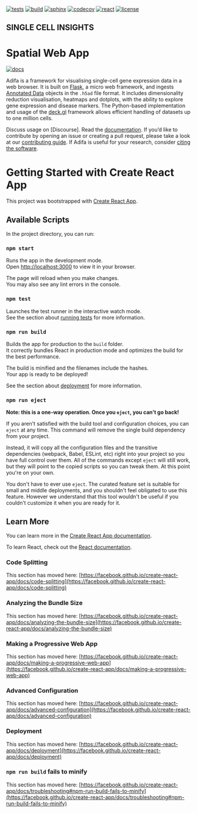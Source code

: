 [![tests](https://github.com/haniffalab/sci-spatial-web-app/actions/workflows/node.js.yml/badge.svg)](https://github.com/haniffalab/sci-spatial-web-app/actions/workflows/node.js.yml)
[![build](https://github.com/haniffalab/sci-adifa/actions/workflows/docker-release.yml/badge.svg)](https://github.com/haniffalab/sci-adifa/actions/workflows/docker-release.yml)
[![sphinx](https://github.com/haniffalab/sci-spatial-web-app/actions/workflows/sphinx-build.yml/badge.svg)](https://github.com/haniffalab/sci-spatial-web-app/actions/workflows/sphinx-build.yml)
[![codecov](https://codecov.io/gh/haniffalab/sci-spatial-web-app/branch/main/graph/badge.svg?token=ZT374N3LC3)](https://codecov.io/gh/haniffalab/sci-spatial-web-app)
[![react](https://img.shields.io/badge/react-14-blue)](https://reactjs.org)
[![license](https://img.shields.io/badge/license-MIT-green)](LICENSE)

## SINGLE CELL INSIGHTS

# Spatial Web App

[![docs](https://img.shields.io/badge/Documentation-online-blue)](http://haniffalab.com/sci-spatial-web-app/)

Adifa is a framework for visualising single-cell gene expression data in a web browser. It is built on [Flask](https://flask.palletsprojects.com/), a micro web framework, and ingests [Annotated Data](https://anndata.readthedocs.io/) objects in the `.h5ad` file format. It includes dimensionality reduction visualisation, heatmaps and dotplots, with the ability to explore gene expression and disease markers. The Python-based implementation and usage of the [deck.gl](https://deck.gl/) framework allows efficient handling of datasets up to one million cells.

Discuss usage on [Discourse]. Read the [documentation](https://haniffalab.github.io/sci-adifa). If you’d like to contribute by opening an issue or creating a pull request, please take a look at our [contributing guide](CONTRIBUTING.md). If Adifa is useful for your research, consider [citing the software](https://haniffalab.com/sci-adifa/citing.html). 

# Getting Started with Create React App

This project was bootstrapped with [Create React App](https://github.com/facebook/create-react-app).

## Available Scripts

In the project directory, you can run:

### `npm start`

Runs the app in the development mode.\
Open [http://localhost:3000](http://localhost:3000) to view it in your browser.

The page will reload when you make changes.\
You may also see any lint errors in the console.

### `npm test`

Launches the test runner in the interactive watch mode.\
See the section about [running tests](https://facebook.github.io/create-react-app/docs/running-tests) for more information.

### `npm run build`

Builds the app for production to the `build` folder.\
It correctly bundles React in production mode and optimizes the build for the best performance.

The build is minified and the filenames include the hashes.\
Your app is ready to be deployed!

See the section about [deployment](https://facebook.github.io/create-react-app/docs/deployment) for more information.

### `npm run eject`

**Note: this is a one-way operation. Once you `eject`, you can't go back!**

If you aren't satisfied with the build tool and configuration choices, you can `eject` at any time. This command will remove the single build dependency from your project.

Instead, it will copy all the configuration files and the transitive dependencies (webpack, Babel, ESLint, etc) right into your project so you have full control over them. All of the commands except `eject` will still work, but they will point to the copied scripts so you can tweak them. At this point you're on your own.

You don't have to ever use `eject`. The curated feature set is suitable for small and middle deployments, and you shouldn't feel obligated to use this feature. However we understand that this tool wouldn't be useful if you couldn't customize it when you are ready for it.

## Learn More

You can learn more in the [Create React App documentation](https://facebook.github.io/create-react-app/docs/getting-started).

To learn React, check out the [React documentation](https://reactjs.org/).

### Code Splitting

This section has moved here: [https://facebook.github.io/create-react-app/docs/code-splitting](https://facebook.github.io/create-react-app/docs/code-splitting)

### Analyzing the Bundle Size

This section has moved here: [https://facebook.github.io/create-react-app/docs/analyzing-the-bundle-size](https://facebook.github.io/create-react-app/docs/analyzing-the-bundle-size)

### Making a Progressive Web App

This section has moved here: [https://facebook.github.io/create-react-app/docs/making-a-progressive-web-app](https://facebook.github.io/create-react-app/docs/making-a-progressive-web-app)

### Advanced Configuration

This section has moved here: [https://facebook.github.io/create-react-app/docs/advanced-configuration](https://facebook.github.io/create-react-app/docs/advanced-configuration)

### Deployment

This section has moved here: [https://facebook.github.io/create-react-app/docs/deployment](https://facebook.github.io/create-react-app/docs/deployment)

### `npm run build` fails to minify

This section has moved here: [https://facebook.github.io/create-react-app/docs/troubleshooting#npm-run-build-fails-to-minify](https://facebook.github.io/create-react-app/docs/troubleshooting#npm-run-build-fails-to-minify)
